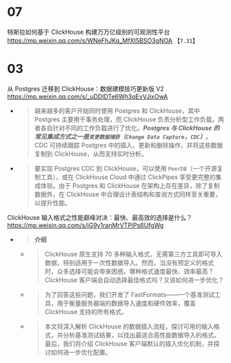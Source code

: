 
# 07

特斯拉如何基于 ClickHouse 构建万万亿级别的可观测性平台 https://mp.weixin.qq.com/s/WNeFhJKq_MfXI5BSO3gNOA  【`7.31`】

# 03

从 Postgres 迁移到 ClickHouse：数据建模技巧更新版 V2 https://mp.weixin.qq.com/s/_uDDlDTe6Wh3qEvVJixOwA
- > 越来越多的客户开始同时使用 Postgres 和 ClickHouse，其中 Postgres 主要用于事务处理，而 ClickHouse 负责分析型工作负载。两者各自针对不同的工作负载进行了优化。***Postgres 与 ClickHouse 的常见集成方式之一是`变更数据捕获`（`Change Data Capture`，`CDC`）***。CDC 可持续跟踪 Postgres 中的插入、更新和删除操作，并将这些数据复制到 ClickHouse，从而支持实时分析。
- > 要实现 Postgres CDC 到 ClickHouse，可以使用 `PeerDB`（一个开源复制工具），或在 ClickHouse Cloud 中通过 ClickPipes 享受更完整的集成体验。由于 Postgres 和 ClickHouse 在架构上存在差异，除了复制数据外，在 ClickHouse 中合理设计表结构和查询方式同样至关重要，以提升性能。

ClickHouse 输入格式之性能巅峰对决：最快、最高效的选择是什么？ https://mp.weixin.qq.com/s/jG9y1ranMrVTPiPs6UfgWg
- > **介绍**
  * > ClickHouse 原生支持 70 多种输入格式，无需第三方工具即可导入数据，特别适用于一次性数据导入。然而，当没有预定义的格式时，众多选择可能会带来困惑。哪种格式速度最快、效率最高？ClickHouse 客户端会自动选择最佳格式吗？又该如何进一步优化？
  * > 为了回答这些问题，我们开发了 FastFormats——一个基准测试工具，用于衡量服务器端的数据导入速度和硬件效率，覆盖 ClickHouse 支持的所有格式。
  * > 本文将深入解析 ClickHouse 的数据插入流程，探讨可用的输入格式，并分析基准测试结果，以找出最适合高性能数据导入的格式。最后，我们将介绍 ClickHouse 客户端默认的插入优化机制，并探讨如何进一步优化配置。

